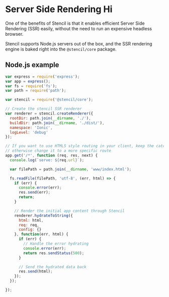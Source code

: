 # Server Side Rendering Hi

One of the benefits of Stencil is that it enables efficient Server Side Rendering (SSR) easily, without the need to run an expensive headless browser.

Stencil supports Node.js servers out of the box, and the SSR rendering engine is baked right into the `@stencil/core` package.


## Node.js example

```js
var express = require('express');
var app = express();
var fs = require('fs');
var path = require('path');

var stencil = require('@stencil/core');

// Create the stencil SSR renderer
var renderer = stencil.createRenderer({
  rootDir: path.join(__dirname, './'),
  buildDir: path.join(__dirname, './dist/'),
  namespace: 'Ionic',
  logLevel: 'debug'
});

// If you want to use HTML5 style routing in your client, keep the catch-all route handler here,
// otherwise change it to a more specific route
app.get('/*', function (req, res, next) {
  console.log(`serve: ${req.url}`);

  var filePath = path.join(__dirname, 'www/index.html');

  fs.readFile(filePath, 'utf-8', (err, html) => {
    if (err) {
      console.error(err);
      res.send(err);
      return;
    }

    // Render the initial app content through Stencil
    renderer.hydrateToString({
      html: html,
      req: req,
      config: {}
    }, function(err, html) {
      if (err) {
        // Handle the error hydrating
        console.error(err);
        return res.sendStatus(500);
      }

      // Send the hydrated data back
      res.send(html);
    });
  });

});
```
